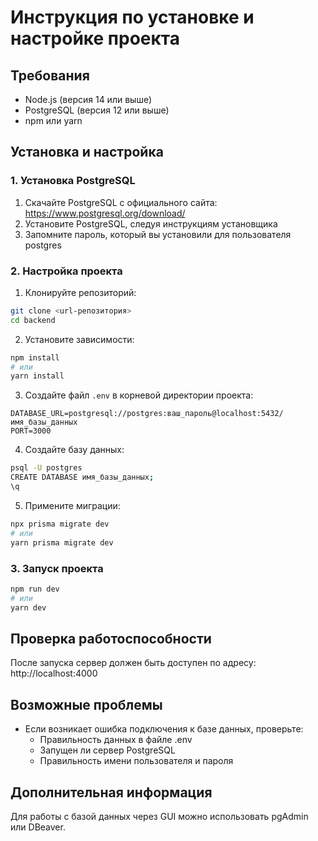 # Инструкция по установке и настройке проекта

## Требования
- Node.js (версия 14 или выше)
- PostgreSQL (версия 12 или выше)
- npm или yarn

## Установка и настройка

### 1. Установка PostgreSQL
1. Скачайте PostgreSQL с официального сайта: https://www.postgresql.org/download/
2. Установите PostgreSQL, следуя инструкциям установщика
3. Запомните пароль, который вы установили для пользователя postgres

### 2. Настройка проекта
1. Клонируйте репозиторий:
```bash
git clone <url-репозитория>
cd backend
```

2. Установите зависимости:
```bash
npm install
# или
yarn install
```

3. Создайте файл `.env` в корневой директории проекта:
```
DATABASE_URL=postgresql://postgres:ваш_пароль@localhost:5432/имя_базы_данных
PORT=3000
```

4. Создайте базу данных:
```bash
psql -U postgres
CREATE DATABASE имя_базы_данных;
\q
```

5. Примените миграции:
```bash
npx prisma migrate dev
# или
yarn prisma migrate dev
```

### 3. Запуск проекта
```bash
npm run dev
# или
yarn dev
```

## Проверка работоспособности
После запуска сервер должен быть доступен по адресу: http://localhost:4000

## Возможные проблемы
- Если возникает ошибка подключения к базе данных, проверьте:
    - Правильность данных в файле .env
    - Запущен ли сервер PostgreSQL
    - Правильность имени пользователя и пароля

## Дополнительная информация
Для работы с базой данных через GUI можно использовать pgAdmin или DBeaver.